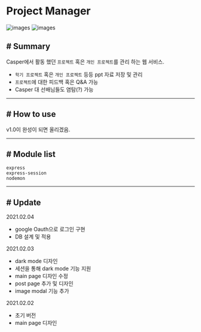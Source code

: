 # Project Manager

![images](https://img.shields.io/badge/npm-v6.14-brightgreen)
![images](https://img.shields.io/badge/node-v14.15-brightgreen)

## # Summary

Casper에서 활동 했던 `프로젝트` 혹은 `개인 프로젝트`를 관리 하는 웹 서비스.

- `학기 프로젝트` 혹은 `개인 프로젝트` 등등 ppt 자료 저장 및 관리
- `프로젝트`에 대한 피드백 혹은 Q&A 가능
- Casper 대 선배님들도 염탐(?) 가능

---
## # How to use

v1.0이 완성이 되면 올리겠음.

---

## # Module list

```
express
express-session
nodemon
```

---

## # Update

2021.02.04
- google Oauth으로 로그인 구현
- DB 설계 및 적용

2021.02.03

- dark mode 디자인
- 세션을 통해 dark mode 기능 지원
- main page 디자인 수정
- post page 추가 및 디자인
- image modal 기능 추가

2021.02.02

- 초기 버전
- main page 디자인 